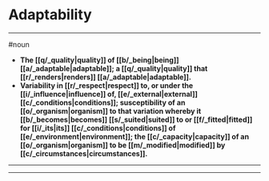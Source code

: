 # Adaptability
---
#noun
- **The [[q/_quality|quality]] of [[b/_being|being]] [[a/_adaptable|adaptable]]; a [[q/_quality|quality]] that [[r/_renders|renders]] [[a/_adaptable|adaptable]].**
- **Variability in [[r/_respect|respect]] to, or under the [[i/_influence|influence]] of, [[e/_external|external]] [[c/_conditions|conditions]]; susceptibility of an [[o/_organism|organism]] to that variation whereby it [[b/_becomes|becomes]] [[s/_suited|suited]] to or [[f/_fitted|fitted]] for [[i/_its|its]] [[c/_conditions|conditions]] of [[e/_environment|environment]]; the [[c/_capacity|capacity]] of an [[o/_organism|organism]] to be [[m/_modified|modified]] by [[c/_circumstances|circumstances]].**
---
---
